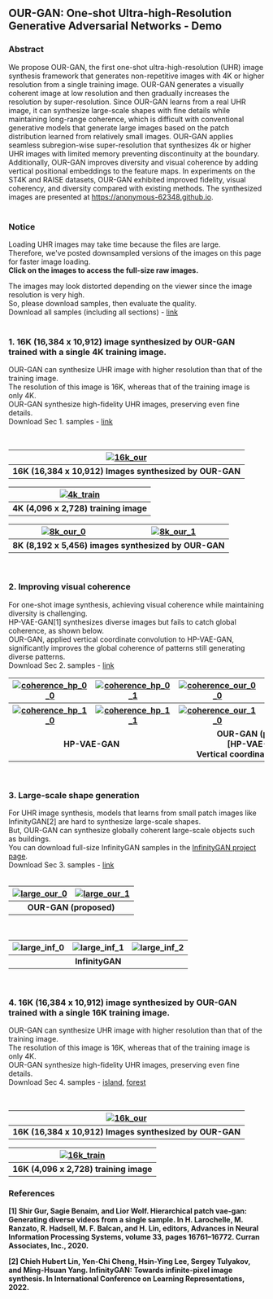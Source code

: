 ## OUR-GAN: One-shot Ultra-high-Resolution Generative Adversarial Networks - Demo

### Abstract
We propose OUR-GAN, the first one-shot ultra-high-resolution (UHR) image synthesis framework that generates non-repetitive images with 4K or higher resolution from a single training image. OUR-GAN generates a visually coherent image at low resolution and then gradually increases the resolution by super-resolution. Since OUR-GAN learns from a real UHR image, it can synthesize large-scale shapes with fine details while maintaining long-range coherence, which is difficult with conventional generative models that generate large images based on the patch distribution learned from relatively small images. OUR-GAN applies seamless subregion-wise super-resolution that synthesizes 4k or higher UHR images with limited memory preventing discontinuity at the boundary. Additionally, OUR-GAN improves diversity and visual coherence by adding vertical positional embeddings to the feature maps. In experiments on the ST4K and RAISE datasets, OUR-GAN exhibited improved fidelity, visual coherency, and diversity compared with existing methods. The synthesized images are presented at https://anonymous-62348.github.io.
<br>
<br>


### Notice
Loading UHR images may take time because the files are large. \
Therefore, we've posted downsampled versions of the images on this page for faster image loading. \
**Click on the images to access the full-size raw images.** 

The images may look distorted depending on the viewer since the image resolution is very high. \
So, please download samples, then evaluate the quality. \
Download all samples (including all sections) - [link](https://drive.google.com/drive/folders/1dolQ7Go4IJmPgkTbhSZ20GWk53INSKR5?usp=sharing)\
<br>

### 1. 16K (16,384 x 10,912) image synthesized by OUR-GAN trained with a single 4K training image.
OUR-GAN can synthesize UHR image with higher resolution than that of the training image. \
The resolution of this image is 16K, whereas that of the training image is only 4K. \
OUR-GAN synthesize high-fidelity UHR images, preserving even fine details. \
Download Sec 1. samples - [link](https://drive.google.com/drive/folders/1gjs8TEqrjyv4cWRUaIkXRk21EirzK8cO?usp=sharing)

<br>


<table>
<thead>
  <tr>
    <th><a href="https://drive.google.com/file/d/1KnUvKsokhtQTjrsukftC9rcJ8BIDfuN6/view?usp=sharing" target="_blank"><img src="/assets/images/downsampled/16k_stonehenge_downsampled.png" alt="16k_our"></a></th>
  </tr>
</thead>
<tbody>
 <tr>
    <td><div align=center><b>16K (16,384 x 10,912) Images synthesized by OUR-GAN</b></div></td>
 </tr>
</tbody>
</table>


<table>
<thead>
  <tr>
    <th><a href="https://drive.google.com/file/d/1s1GiUl2gQnySx9iCVr2HAKPJzovs-eAI/view?usp=sharing" target="_blank"><img src="/assets/images/downsampled/4k_gt_stonehenge_downsampled.png" alt="4k_train"></a></th>
  </tr>
</thead>
<tbody>
 <tr>
    <td><div align=center><b>4K (4,096 x 2,728) training image</b></div></td>
 </tr>
</tbody>
</table>



<table>
<thead>
  <tr>
    <th><a href="https://drive.google.com/file/d/1OjRdTokqMlMkP4QptHvC9c47rj2w9JXb/view?usp=sharing" target="_blank"><img src="/assets/images/downsampled/8k_stonehenge_0_downsampled.png" alt="8k_our_0"></a></th>
    <th><a href="https://drive.google.com/file/d/1locTavVIL-gzAC5HRXuSIekqxnDeiO6z/view?usp=sharing" target="_blank"><img src="/assets/images/downsampled/8k_stonehenge_1_downsampled.png" alt="8k_our_1"></a></th>

  </tr>
</thead>
<tbody>
 <tr>
    <td colspan="2"><div align=center><b>8K (8,192 x 5,456) images synthesized by OUR-GAN</b></div></td>
 </tr>
</tbody>
</table>

<br>


### 2. Improving visual coherence
For one-shot image synthesis, achieving visual coherence while maintaining diversity is challenging. \
HP-VAE-GAN[1] synthesizes diverse images but fails to catch global coherence, as shown below. \
OUR-GAN, applied vertical coordinate convolution to HP-VAE-GAN, significantly improves the global coherence of patterns still generating diverse patterns.\
Download Sec 2. samples - [link](https://drive.google.com/drive/folders/1fKEny60i508IzPfD_ad6LOY6Qbc_nOtF?usp=sharing)
<br>

<table>
<thead>
  <tr>
    <th><a href="https://drive.google.com/file/d/10GEWIesF0H_Dt3XDO7bmtErdAGq-nQCF/view?usp=sharing" target="_blank"><img src="assets/images/coherence/hp-vae-gan/1K_0_0.png" alt="coherence_hp_0_0"></a></th>
    <th><a href="https://drive.google.com/file/d/17xryGUAxk09uKfucEaX6OyeNYIKMZw8C/view?usp=sharing" target="_blank"><img src="assets/images/coherence/hp-vae-gan/1K_0_1.png" alt="coherence_hp_0_1"></a></th>
    <th><a href="https://drive.google.com/file/d/1by3AH8Nw3yxwb5rj0hAqiolEl7KoZlEY/view?usp=sharing" target="_blank"><img src="assets/images/coherence/our-gan/1K_0_0.png" alt="coherence_our_0_0"></a></th>
    <th><a href="https://drive.google.com/file/d/1OkcvaJhA-IwbnZwLk5Hp0I2kurb4ggcj/view?usp=sharing" target="_blank"><img src="assets/images/coherence/our-gan/1K_0_1.png" alt="coherence_our_0_1"></a></th>
   

 </tr>
</thead>
<tbody>
 <tr>
    <th><a href="https://drive.google.com/file/d/10UBBH9TJ-ZGcypkFggHXpITVOvBoPzE3/view?usp=sharing" target="_blank"><img src="assets/images/coherence/hp-vae-gan/1K_1_0.png" alt="coherence_hp_1_0"></a></th>
    <th><a href="https://drive.google.com/file/d/1Reb5MZF3Vm9seVGV_8wW0e3jkH2TS8P3/view?usp=sharing" target="_blank"><img src="assets/images/coherence/hp-vae-gan/1K_1_1.png" alt="coherence_hp_1_1"></a></th>
    <th><a href="https://drive.google.com/file/d/1ThvvpuyirB-ATfjSDerRzxheR3pL7Tr0/view?usp=sharing" target="_blank"><img src="assets/images/coherence/our-gan/1K_1_0.png" alt="coherence_our_1_0"></a></th>
    <th><a href="https://drive.google.com/file/d/1uUzcJcrrRWacpvXV03rRmqZjGrZkE5tK/view?usp=sharing" target="_blank"><img src="assets/images/coherence/our-gan/1K_1_1.png" alt="coherence_our_1_1"></a></th>
 </tr>
 <tr>
    <td colspan="2"><div align=center><b>HP-VAE-GAN</b></div></td>
    <td colspan="2"><div align=center><b>OUR-GAN (proposed) <br> [HP-VAE-GAN + <br> Vertical coordinate convolution] </b></div></td>
 </tr>
</tbody>
</table>



<br>

### 3. Large-scale shape generation 

For UHR image synthesis, models that learns from small patch images like InfinityGAN[2] are hard to synthesize large-scale shapes.\
But, OUR-GAN can synthesize globally coherent large-scale objects such as buildings.\
You can download full-size InfinityGAN samples in the [InfinityGAN project page](https://hubert0527.github.io/infinityGAN/).\
Download Sec 3. samples - [link](https://drive.google.com/drive/folders/1pgyolhbutsw3fpeeG73O5ynRUZIGIgia?usp=sharing)\
<br>


<table>
<thead>
  <tr>
    <th><a href="https://drive.google.com/file/d/1gCqqCaIP_yFMkt5zrreh8smXB-NLlTlQ/view?usp=sharing" target="_blank"><img src="/assets/images/large/our_1k_0.png" alt="large_our_0"></a></th>
    <th><a href="https://drive.google.com/file/d/1rYitkLTsLlINzruv1m_I9565SxOPO6tP/view?usp=sharing" target="_blank"><img src="/assets/images/large/our_1k_1.png" alt="large_our_1"></a></th>
 </tr>
</thead>
<tbody>
  <tr>
    <td colspan="2"><div align=center><b>OUR-GAN (proposed)</b></div></td>
  </tr>
</tbody>
</table>

<br>



<table>
<thead>
  <tr>
    <th><img src="assets/images/large/inf_1k_0.png" alt="large_inf_0"></th>
    <th><img src="assets/images/large/inf_1k_1.png" alt="large_inf_1"></th>
    <th><img src="assets/images/large/inf_1k_2.png" alt="large_inf_2"></th>
 </tr>
</thead>
<tbody>
  <tr>
    <td colspan="3"><div align=center><b>InfinityGAN</b></div></td>
  </tr>
</tbody>
</table>



<br>

### 4. 16K (16,384 x 10,912) image synthesized by OUR-GAN trained with a single 16K training image.
OUR-GAN can synthesize UHR image with higher resolution than that of the training image. \
The resolution of this image is 16K, whereas that of the training image is only 4K. \
OUR-GAN synthesize high-fidelity UHR images, preserving even fine details. \
Download Sec 4. samples - [island](https://drive.google.com/drive/folders/1C46bl3boX6C7ejnESXfSFtIW3eW7DHVE?usp=share_link), [forest](https://drive.google.com/drive/folders/1COCmJ_Rb7JFJZA6CnhmJrLdTmp3cVyhv?usp=share_link)



<br>


<table>
<thead>
  <tr>
    <th><a href="https://drive.google.com/file/d/1M9Vg5MbhA7ieT7MBwVocEJciOwbLjKxi/view?usp=share_link" target="_blank"><img src="/assets/images/downsampled/" alt="16k_our"></a></th>
  </tr>
</thead>
<tbody>
 <tr>
    <td><div align=center><b>16K (16,384 x 10,912) Images synthesized by OUR-GAN</b></div></td>
 </tr>
</tbody>
</table>


<table>
<thead>
  <tr>
    <th><a href="https://drive.google.com/file/d/1Dl-Vn00yzv4YCcNzzKgmw_02QyNgqsrI/view?usp=share_link" target="_blank"><img src="/assets/images/downsampled/" alt="16k_train"></a></th>
  </tr>
</thead>
<tbody>
 <tr>
    <td><div align=center><b>16K (4,096 x 2,728) training image</b></div></td>
 </tr>
</tbody>
</table>

### References

<b>[1] Shir Gur, Sagie Benaim, and Lior Wolf. Hierarchical patch vae-gan: Generating diverse videos from a single
sample. In H. Larochelle, M. Ranzato, R. Hadsell, M. F. Balcan, and H. Lin, editors, Advances in Neural
Information Processing Systems, volume 33, pages 16761–16772. Curran Associates, Inc., 2020.
</b>

<b>[2] Chieh Hubert Lin, Yen-Chi Cheng, Hsin-Ying Lee, Sergey Tulyakov, and Ming-Hsuan Yang. InfinityGAN:
Towards infinite-pixel image synthesis. In International Conference on Learning Representations, 2022.
</b>


<!-- <br>

### 4K scenery images synthesized by OUR-GAN
OUR-GAN successfully synthesized high-quality non-repetitive images with visually coherent shapes with fine details.

| [![4K_scenery_0_0](/assets/images/downsampled/11000_0_downsampled.png)](/assets/images/4K/11000_0.png) | [![4K_scenery_0_1](/assets/images/downsampled/11000_17_downsampled.png)](/assets/images/4K/11000_17.png) |
|---|---|
| [![4K_scenery_1_0](/assets/images/downsampled/11015_17_downsampled.png)](/assets/images/4K/11015_17.png) | [![4K_scenery_1_1](/assets/images/downsampled/11015_28_downsampled.png)](/assets/images/4K/11015_28.png) |
| [![4K_scenery_2_0](/assets/images/downsampled/11021_0_downsampled.png)](/assets/images/4K/11021_0.png) | [![4K_scenery_2_1](/assets/images/downsampled/11021_18_downsampled.png)](/assets/images/4K/11021_18.png) |
| [![4K_scenery_3_0](/assets/images/downsampled/11013_44_downsampled.png)](/assets/images/4K/11013_44.png) | [![4K_scenery_3_1](/assets/images/downsampled/11013_46_downsampled.png)](/assets/images/4K/11013_46.png) |

<br>

### 4K texture images synthesized by OUR-GAN
OUR-GAN successfully synthesized high-quality texture images with diverse patterns.

| [![4K_texture_0_0](/assets/images/downsampled/21000_52_downsampled.png)](/assets/images/4K/21000_52.png) | [![4K_texture_0_1](/assets/images/downsampled/21000_66_downsampled.png)](/assets/images/4K/21000_66.png) |
|---|---|
| [![4K_texture_1_0](/assets/images/downsampled/21022_52_downsampled.png)](/assets/images/4K/21022_52.png) | [![4K_texture_1_1](/assets/images/downsampled/21022_83_downsampled.png)](/assets/images/4K/21022_83.png) | -->

<!-- You can use the [editor on GitHub](https://github.com/anonymous-62348/anonymous-62348.github.io/edit/main/README.md) to maintain and preview the content for your website in Markdown files.

Whenever you commit to this repository, GitHub Pages will run [Jekyll](https://jekyllrb.com/) to rebuild the pages in your site, from the content in your Markdown files.

### Markdown

Markdown is a lightweight and easy-to-use syntax for styling your writing. It includes conventions for

```markdown
Syntax highlighted code block

# Header 1
## Header 2
### Header 3

- Bulleted
- List

1. Numbered
2. List

**Bold** and _Italic_ and `Code` text

[Link](url) and ![Image](src)
```

For more details see [Basic writing and formatting syntax](https://docs.github.com/en/github/writing-on-github/getting-started-with-writing-and-formatting-on-github/basic-writing-and-formatting-syntax).

### Jekyll Themes

Your Pages site will use the layout and styles from the Jekyll theme you have selected in your [repository settings](https://github.com/anonymous-62348/anonymous-62348.github.io/settings/pages). The name of this theme is saved in the Jekyll `_config.yml` configuration file.

### Support or Contact

Having trouble with Pages? Check out our [documentation](https://docs.github.com/categories/github-pages-basics/) or [contact support](https://support.github.com/contact) and we’ll help you sort it out.
 -->
